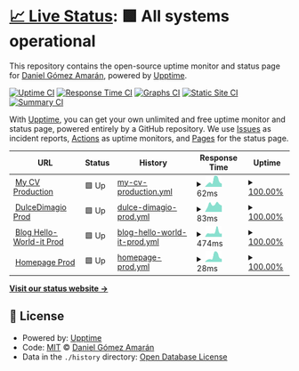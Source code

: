 # [📈 Live Status](https://danielitogomez.github.io/upptime): <!--live status--> **🟩 All systems operational**

This repository contains the open-source uptime monitor and status page for [Daniel Gómez Amarán](https://www.helloworld-it.com/), powered by [Upptime](https://github.com/upptime/upptime).

[![Uptime CI](https://github.com/danielitogomez/upptime/workflows/Uptime%20CI/badge.svg)](https://github.com/danielitogomez/upptime/actions?query=workflow%3A%22Uptime+CI%22)
[![Response Time CI](https://github.com/danielitogomez/upptime/workflows/Response%20Time%20CI/badge.svg)](https://github.com/danielitogomez/upptime/actions?query=workflow%3A%22Response+Time+CI%22)
[![Graphs CI](https://github.com/danielitogomez/upptime/workflows/Graphs%20CI/badge.svg)](https://github.com/danielitogomez/upptime/actions?query=workflow%3A%22Graphs+CI%22)
[![Static Site CI](https://github.com/danielitogomez/upptime/workflows/Static%20Site%20CI/badge.svg)](https://github.com/danielitogomez/upptime/actions?query=workflow%3A%22Static+Site+CI%22)
[![Summary CI](https://github.com/danielitogomez/upptime/workflows/Summary%20CI/badge.svg)](https://github.com/danielitogomez/upptime/actions?query=workflow%3A%22Summary+CI%22)

With [Upptime](https://upptime.js.org), you can get your own unlimited and free uptime monitor and status page, powered entirely by a GitHub repository. We use [Issues](https://github.com/danielitogomez/upptime/issues) as incident reports, [Actions](https://github.com/danielitogomez/upptime/actions) as uptime monitors, and [Pages](https://danielitogomez.github.io/upptime) for the status page.

<!--start: status pages-->
<!-- This summary is generated by Upptime (https://github.com/upptime/upptime) -->
<!-- Do not edit this manually, your changes will be overwritten -->
<!-- prettier-ignore -->
| URL | Status | History | Response Time | Uptime |
| --- | ------ | ------- | ------------- | ------ |
| <img alt="" src="https://icons.duckduckgo.com/ip3/danielitogomez.github.io.ico" height="13"> [My CV Production](https://danielitogomez.github.io/my-cv/) | 🟩 Up | [my-cv-production.yml](https://github.com/danielitogomez/upptime/commits/HEAD/history/my-cv-production.yml) | <details><summary><img alt="Response time graph" src="./graphs/my-cv-production/response-time-week.png" height="20"> 62ms</summary><br><a href="https://danielitogomez.github.io/upptime/history/my-cv-production"><img alt="Response time 95" src="https://img.shields.io/endpoint?url=https%3A%2F%2Fraw.githubusercontent.com%2Fdanielitogomez%2Fupptime%2FHEAD%2Fapi%2Fmy-cv-production%2Fresponse-time.json"></a><br><a href="https://danielitogomez.github.io/upptime/history/my-cv-production"><img alt="24-hour response time 43" src="https://img.shields.io/endpoint?url=https%3A%2F%2Fraw.githubusercontent.com%2Fdanielitogomez%2Fupptime%2FHEAD%2Fapi%2Fmy-cv-production%2Fresponse-time-day.json"></a><br><a href="https://danielitogomez.github.io/upptime/history/my-cv-production"><img alt="7-day response time 62" src="https://img.shields.io/endpoint?url=https%3A%2F%2Fraw.githubusercontent.com%2Fdanielitogomez%2Fupptime%2FHEAD%2Fapi%2Fmy-cv-production%2Fresponse-time-week.json"></a><br><a href="https://danielitogomez.github.io/upptime/history/my-cv-production"><img alt="30-day response time 78" src="https://img.shields.io/endpoint?url=https%3A%2F%2Fraw.githubusercontent.com%2Fdanielitogomez%2Fupptime%2FHEAD%2Fapi%2Fmy-cv-production%2Fresponse-time-month.json"></a><br><a href="https://danielitogomez.github.io/upptime/history/my-cv-production"><img alt="1-year response time 95" src="https://img.shields.io/endpoint?url=https%3A%2F%2Fraw.githubusercontent.com%2Fdanielitogomez%2Fupptime%2FHEAD%2Fapi%2Fmy-cv-production%2Fresponse-time-year.json"></a></details> | <details><summary><a href="https://danielitogomez.github.io/upptime/history/my-cv-production">100.00%</a></summary><a href="https://danielitogomez.github.io/upptime/history/my-cv-production"><img alt="All-time uptime 100.00%" src="https://img.shields.io/endpoint?url=https%3A%2F%2Fraw.githubusercontent.com%2Fdanielitogomez%2Fupptime%2FHEAD%2Fapi%2Fmy-cv-production%2Fuptime.json"></a><br><a href="https://danielitogomez.github.io/upptime/history/my-cv-production"><img alt="24-hour uptime 100.00%" src="https://img.shields.io/endpoint?url=https%3A%2F%2Fraw.githubusercontent.com%2Fdanielitogomez%2Fupptime%2FHEAD%2Fapi%2Fmy-cv-production%2Fuptime-day.json"></a><br><a href="https://danielitogomez.github.io/upptime/history/my-cv-production"><img alt="7-day uptime 100.00%" src="https://img.shields.io/endpoint?url=https%3A%2F%2Fraw.githubusercontent.com%2Fdanielitogomez%2Fupptime%2FHEAD%2Fapi%2Fmy-cv-production%2Fuptime-week.json"></a><br><a href="https://danielitogomez.github.io/upptime/history/my-cv-production"><img alt="30-day uptime 100.00%" src="https://img.shields.io/endpoint?url=https%3A%2F%2Fraw.githubusercontent.com%2Fdanielitogomez%2Fupptime%2FHEAD%2Fapi%2Fmy-cv-production%2Fuptime-month.json"></a><br><a href="https://danielitogomez.github.io/upptime/history/my-cv-production"><img alt="1-year uptime 100.00%" src="https://img.shields.io/endpoint?url=https%3A%2F%2Fraw.githubusercontent.com%2Fdanielitogomez%2Fupptime%2FHEAD%2Fapi%2Fmy-cv-production%2Fuptime-year.json"></a></details>
| <img alt="" src="https://icons.duckduckgo.com/ip3/website-6e553.web.app.ico" height="13"> [DulceDimagio Prod](https://website-6e553.web.app/) | 🟩 Up | [dulce-dimagio-prod.yml](https://github.com/danielitogomez/upptime/commits/HEAD/history/dulce-dimagio-prod.yml) | <details><summary><img alt="Response time graph" src="./graphs/dulce-dimagio-prod/response-time-week.png" height="20"> 83ms</summary><br><a href="https://danielitogomez.github.io/upptime/history/dulce-dimagio-prod"><img alt="Response time 130" src="https://img.shields.io/endpoint?url=https%3A%2F%2Fraw.githubusercontent.com%2Fdanielitogomez%2Fupptime%2FHEAD%2Fapi%2Fdulce-dimagio-prod%2Fresponse-time.json"></a><br><a href="https://danielitogomez.github.io/upptime/history/dulce-dimagio-prod"><img alt="24-hour response time 86" src="https://img.shields.io/endpoint?url=https%3A%2F%2Fraw.githubusercontent.com%2Fdanielitogomez%2Fupptime%2FHEAD%2Fapi%2Fdulce-dimagio-prod%2Fresponse-time-day.json"></a><br><a href="https://danielitogomez.github.io/upptime/history/dulce-dimagio-prod"><img alt="7-day response time 83" src="https://img.shields.io/endpoint?url=https%3A%2F%2Fraw.githubusercontent.com%2Fdanielitogomez%2Fupptime%2FHEAD%2Fapi%2Fdulce-dimagio-prod%2Fresponse-time-week.json"></a><br><a href="https://danielitogomez.github.io/upptime/history/dulce-dimagio-prod"><img alt="30-day response time 100" src="https://img.shields.io/endpoint?url=https%3A%2F%2Fraw.githubusercontent.com%2Fdanielitogomez%2Fupptime%2FHEAD%2Fapi%2Fdulce-dimagio-prod%2Fresponse-time-month.json"></a><br><a href="https://danielitogomez.github.io/upptime/history/dulce-dimagio-prod"><img alt="1-year response time 130" src="https://img.shields.io/endpoint?url=https%3A%2F%2Fraw.githubusercontent.com%2Fdanielitogomez%2Fupptime%2FHEAD%2Fapi%2Fdulce-dimagio-prod%2Fresponse-time-year.json"></a></details> | <details><summary><a href="https://danielitogomez.github.io/upptime/history/dulce-dimagio-prod">100.00%</a></summary><a href="https://danielitogomez.github.io/upptime/history/dulce-dimagio-prod"><img alt="All-time uptime 34.35%" src="https://img.shields.io/endpoint?url=https%3A%2F%2Fraw.githubusercontent.com%2Fdanielitogomez%2Fupptime%2FHEAD%2Fapi%2Fdulce-dimagio-prod%2Fuptime.json"></a><br><a href="https://danielitogomez.github.io/upptime/history/dulce-dimagio-prod"><img alt="24-hour uptime 100.00%" src="https://img.shields.io/endpoint?url=https%3A%2F%2Fraw.githubusercontent.com%2Fdanielitogomez%2Fupptime%2FHEAD%2Fapi%2Fdulce-dimagio-prod%2Fuptime-day.json"></a><br><a href="https://danielitogomez.github.io/upptime/history/dulce-dimagio-prod"><img alt="7-day uptime 100.00%" src="https://img.shields.io/endpoint?url=https%3A%2F%2Fraw.githubusercontent.com%2Fdanielitogomez%2Fupptime%2FHEAD%2Fapi%2Fdulce-dimagio-prod%2Fuptime-week.json"></a><br><a href="https://danielitogomez.github.io/upptime/history/dulce-dimagio-prod"><img alt="30-day uptime 29.39%" src="https://img.shields.io/endpoint?url=https%3A%2F%2Fraw.githubusercontent.com%2Fdanielitogomez%2Fupptime%2FHEAD%2Fapi%2Fdulce-dimagio-prod%2Fuptime-month.json"></a><br><a href="https://danielitogomez.github.io/upptime/history/dulce-dimagio-prod"><img alt="1-year uptime 34.35%" src="https://img.shields.io/endpoint?url=https%3A%2F%2Fraw.githubusercontent.com%2Fdanielitogomez%2Fupptime%2FHEAD%2Fapi%2Fdulce-dimagio-prod%2Fuptime-year.json"></a></details>
| <img alt="" src="https://icons.duckduckgo.com/ip3/helloworld-it.onrender.com.ico" height="13"> [Blog Hello-World-it Prod](https://helloworld-it.onrender.com/) | 🟩 Up | [blog-hello-world-it-prod.yml](https://github.com/danielitogomez/upptime/commits/HEAD/history/blog-hello-world-it-prod.yml) | <details><summary><img alt="Response time graph" src="./graphs/blog-hello-world-it-prod/response-time-week.png" height="20"> 474ms</summary><br><a href="https://danielitogomez.github.io/upptime/history/blog-hello-world-it-prod"><img alt="Response time 490" src="https://img.shields.io/endpoint?url=https%3A%2F%2Fraw.githubusercontent.com%2Fdanielitogomez%2Fupptime%2FHEAD%2Fapi%2Fblog-hello-world-it-prod%2Fresponse-time.json"></a><br><a href="https://danielitogomez.github.io/upptime/history/blog-hello-world-it-prod"><img alt="24-hour response time 388" src="https://img.shields.io/endpoint?url=https%3A%2F%2Fraw.githubusercontent.com%2Fdanielitogomez%2Fupptime%2FHEAD%2Fapi%2Fblog-hello-world-it-prod%2Fresponse-time-day.json"></a><br><a href="https://danielitogomez.github.io/upptime/history/blog-hello-world-it-prod"><img alt="7-day response time 474" src="https://img.shields.io/endpoint?url=https%3A%2F%2Fraw.githubusercontent.com%2Fdanielitogomez%2Fupptime%2FHEAD%2Fapi%2Fblog-hello-world-it-prod%2Fresponse-time-week.json"></a><br><a href="https://danielitogomez.github.io/upptime/history/blog-hello-world-it-prod"><img alt="30-day response time 531" src="https://img.shields.io/endpoint?url=https%3A%2F%2Fraw.githubusercontent.com%2Fdanielitogomez%2Fupptime%2FHEAD%2Fapi%2Fblog-hello-world-it-prod%2Fresponse-time-month.json"></a><br><a href="https://danielitogomez.github.io/upptime/history/blog-hello-world-it-prod"><img alt="1-year response time 490" src="https://img.shields.io/endpoint?url=https%3A%2F%2Fraw.githubusercontent.com%2Fdanielitogomez%2Fupptime%2FHEAD%2Fapi%2Fblog-hello-world-it-prod%2Fresponse-time-year.json"></a></details> | <details><summary><a href="https://danielitogomez.github.io/upptime/history/blog-hello-world-it-prod">100.00%</a></summary><a href="https://danielitogomez.github.io/upptime/history/blog-hello-world-it-prod"><img alt="All-time uptime 99.92%" src="https://img.shields.io/endpoint?url=https%3A%2F%2Fraw.githubusercontent.com%2Fdanielitogomez%2Fupptime%2FHEAD%2Fapi%2Fblog-hello-world-it-prod%2Fuptime.json"></a><br><a href="https://danielitogomez.github.io/upptime/history/blog-hello-world-it-prod"><img alt="24-hour uptime 100.00%" src="https://img.shields.io/endpoint?url=https%3A%2F%2Fraw.githubusercontent.com%2Fdanielitogomez%2Fupptime%2FHEAD%2Fapi%2Fblog-hello-world-it-prod%2Fuptime-day.json"></a><br><a href="https://danielitogomez.github.io/upptime/history/blog-hello-world-it-prod"><img alt="7-day uptime 100.00%" src="https://img.shields.io/endpoint?url=https%3A%2F%2Fraw.githubusercontent.com%2Fdanielitogomez%2Fupptime%2FHEAD%2Fapi%2Fblog-hello-world-it-prod%2Fuptime-week.json"></a><br><a href="https://danielitogomez.github.io/upptime/history/blog-hello-world-it-prod"><img alt="30-day uptime 100.00%" src="https://img.shields.io/endpoint?url=https%3A%2F%2Fraw.githubusercontent.com%2Fdanielitogomez%2Fupptime%2FHEAD%2Fapi%2Fblog-hello-world-it-prod%2Fuptime-month.json"></a><br><a href="https://danielitogomez.github.io/upptime/history/blog-hello-world-it-prod"><img alt="1-year uptime 99.92%" src="https://img.shields.io/endpoint?url=https%3A%2F%2Fraw.githubusercontent.com%2Fdanielitogomez%2Fupptime%2FHEAD%2Fapi%2Fblog-hello-world-it-prod%2Fuptime-year.json"></a></details>
| <img alt="" src="https://icons.duckduckgo.com/ip3/danielitogomez.github.io.ico" height="13"> [Homepage Prod](https://danielitogomez.github.io/) | 🟩 Up | [homepage-prod.yml](https://github.com/danielitogomez/upptime/commits/HEAD/history/homepage-prod.yml) | <details><summary><img alt="Response time graph" src="./graphs/homepage-prod/response-time-week.png" height="20"> 28ms</summary><br><a href="https://danielitogomez.github.io/upptime/history/homepage-prod"><img alt="Response time 47" src="https://img.shields.io/endpoint?url=https%3A%2F%2Fraw.githubusercontent.com%2Fdanielitogomez%2Fupptime%2FHEAD%2Fapi%2Fhomepage-prod%2Fresponse-time.json"></a><br><a href="https://danielitogomez.github.io/upptime/history/homepage-prod"><img alt="24-hour response time 26" src="https://img.shields.io/endpoint?url=https%3A%2F%2Fraw.githubusercontent.com%2Fdanielitogomez%2Fupptime%2FHEAD%2Fapi%2Fhomepage-prod%2Fresponse-time-day.json"></a><br><a href="https://danielitogomez.github.io/upptime/history/homepage-prod"><img alt="7-day response time 28" src="https://img.shields.io/endpoint?url=https%3A%2F%2Fraw.githubusercontent.com%2Fdanielitogomez%2Fupptime%2FHEAD%2Fapi%2Fhomepage-prod%2Fresponse-time-week.json"></a><br><a href="https://danielitogomez.github.io/upptime/history/homepage-prod"><img alt="30-day response time 29" src="https://img.shields.io/endpoint?url=https%3A%2F%2Fraw.githubusercontent.com%2Fdanielitogomez%2Fupptime%2FHEAD%2Fapi%2Fhomepage-prod%2Fresponse-time-month.json"></a><br><a href="https://danielitogomez.github.io/upptime/history/homepage-prod"><img alt="1-year response time 47" src="https://img.shields.io/endpoint?url=https%3A%2F%2Fraw.githubusercontent.com%2Fdanielitogomez%2Fupptime%2FHEAD%2Fapi%2Fhomepage-prod%2Fresponse-time-year.json"></a></details> | <details><summary><a href="https://danielitogomez.github.io/upptime/history/homepage-prod">100.00%</a></summary><a href="https://danielitogomez.github.io/upptime/history/homepage-prod"><img alt="All-time uptime 100.00%" src="https://img.shields.io/endpoint?url=https%3A%2F%2Fraw.githubusercontent.com%2Fdanielitogomez%2Fupptime%2FHEAD%2Fapi%2Fhomepage-prod%2Fuptime.json"></a><br><a href="https://danielitogomez.github.io/upptime/history/homepage-prod"><img alt="24-hour uptime 100.00%" src="https://img.shields.io/endpoint?url=https%3A%2F%2Fraw.githubusercontent.com%2Fdanielitogomez%2Fupptime%2FHEAD%2Fapi%2Fhomepage-prod%2Fuptime-day.json"></a><br><a href="https://danielitogomez.github.io/upptime/history/homepage-prod"><img alt="7-day uptime 100.00%" src="https://img.shields.io/endpoint?url=https%3A%2F%2Fraw.githubusercontent.com%2Fdanielitogomez%2Fupptime%2FHEAD%2Fapi%2Fhomepage-prod%2Fuptime-week.json"></a><br><a href="https://danielitogomez.github.io/upptime/history/homepage-prod"><img alt="30-day uptime 100.00%" src="https://img.shields.io/endpoint?url=https%3A%2F%2Fraw.githubusercontent.com%2Fdanielitogomez%2Fupptime%2FHEAD%2Fapi%2Fhomepage-prod%2Fuptime-month.json"></a><br><a href="https://danielitogomez.github.io/upptime/history/homepage-prod"><img alt="1-year uptime 100.00%" src="https://img.shields.io/endpoint?url=https%3A%2F%2Fraw.githubusercontent.com%2Fdanielitogomez%2Fupptime%2FHEAD%2Fapi%2Fhomepage-prod%2Fuptime-year.json"></a></details>

<!--end: status pages-->

[**Visit our status website →**](https://danielitogomez.github.io/upptime)

## 📄 License

- Powered by: [Upptime](https://github.com/upptime/upptime)
- Code: [MIT](./LICENSE) © [Daniel Gómez Amarán](https://www.helloworld-it.com/)
- Data in the `./history` directory: [Open Database License](https://opendatacommons.org/licenses/odbl/1-0/)
